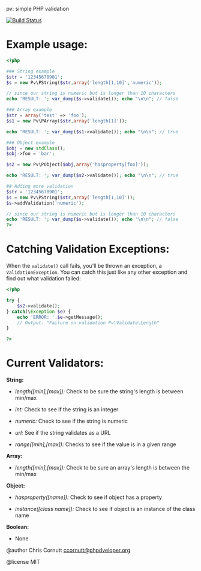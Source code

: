 pv: simple PHP validation

[![Build Status](https://secure.travis-ci.org/enygma/pv.png?branch=master)](http://travis-ci.org/enygma/pv)

Example usage:
=======================

```php
<?php

### String example
$str = '12345678901';
$s = new Pv\PString($str,array('length[1,10]','numeric'));

// since our string is numeric but is longer than 10 characters
echo 'RESULT: '; var_dump($s->validate()); echo "\n\n"; // false

### Array example
$str = array('test' => 'foo');
$s1 = new Pv\PArray($str,array('length[1]'));

echo 'RESULT: '; var_dump($s1->validate()); echo "\n\n"; // true

### Object example
$obj = new stdClass();
$obj->foo = 'bar';

$s2 = new Pv\PObject($obj,array('hasproperty[foo]'));

echo 'RESULT: '; var_dump($s2->validate()); echo "\n\n"; // true

## Adding more validation
$str = '12345678901';
$s = new Pv\PString($str,array('length[1,10]'));
$s->addValidation('numeric');

// since our string is numeric but is longer than 10 characters
echo 'RESULT: '; var_dump($s->validate()); echo "\n\n"; // false
?>
```

Catching Validation Exceptions:
=========================

When the `validate()` call fails, you'll be thrown an exception, a `ValidationException`.
You can catch this just like any other exception and find out what validation failed:

```php
<?php

try {
    $s2->validate();
} catch(\Exception $e) {
    echo 'ERROR: '.$e->getMessage();
    // Output: "Failure on validation Pv\Validate\Length"
}

?>
```

Current Validators:
=========================

**String:**

- *length([min],[max]):* Check to be sure the string's length is between min/max

- *int:* Check to see if the string is an integer

- *numeric:* Check to see if the string is numeric

- *url:* See if the string validates as a URL
 
- *range([min],[max]):* Checks to see if the value is in a given range

**Array:**

- *length([min],[max]):* Check to be sure an array's length is between the min/max

**Object:**

- *hasproperty([name]):* Check to see if object has a property

- *instance([class name]):* Check to see if object is an instance of the class name

**Boolean:**

- None

@author Chris Cornutt <ccornutt@phpdveloper.org>

@license MIT
